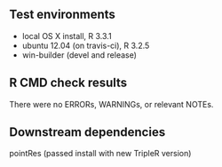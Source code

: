 ## Test environments
* local OS X install, R 3.3.1
* ubuntu 12.04 (on travis-ci), R 3.2.5
* win-builder (devel and release)

## R CMD check results
There were no ERRORs, WARNINGs, or relevant NOTEs. 

## Downstream dependencies
pointRes (passed install with new TripleR version)